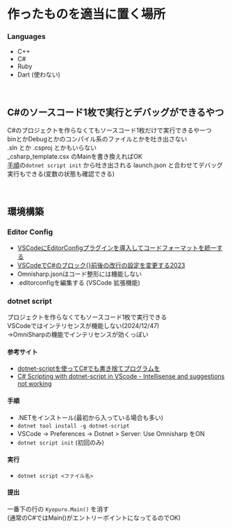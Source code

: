# 作ったものを適当に置く場所

### Languages
- C++
- C#
- Ruby
- Dart (使わない)

<br>

## C#のソースコード1枚で実行とデバッグができるやつ
C#のプロジェクトを作らなくてもソースコード1枚だけで実行できるやーつ<br>
binとかDebugとかのコンパイル系のファイルとかを吐き出さない<br>
.sln とか .csproj とかもいらない<br>
_csharp_template.csx のMainを書き換えればOK<br>
[手順](#手順)の`dotnet script init` から吐き出される launch.json と合わせてデバッグ実行もできる(変数の状態も確認できる)<br>

<br>

## 環境構築

### Editor Config
- [VSCodeにEditorConfigプラグインを導入してコードフォーマットを統一する](https://www.asobou.co.jp/blog/web/editorconfig)
- [VSCodeでC#のブロック{}前後の改行の設定を変更する2023](https://aquasoftware.net/blog/?p=1975)
- Omnisharp.jsonはコード整形には機能しない
- .editorconfigを編集する (VSCode 拡張機能)


### dotnet script
プロジェクトを作らなくてもソースコード1枚で実行できる<br>
VSCodeではインテリセンスが機能しない(2024/12/47)<br>
→OmniSharpの機能でインテリセンスが効くっぽい

#### 参考サイト
- [dotnet-scriptを使ってC#でも書き捨てプログラムを](https://oucc.org/blog/articles/908/)
- [C# Scripting with dotnet-script in VScode - Intellisense and suggestions not working](https://www.reddit.com/r/csharp/comments/195y1ag/c_scripting_with_dotnetscript_in_vscode/)

#### 手順
- .NETをインストール(最初から入っている場合も多い)
- ```dotnet tool install -g dotnet-script```
- VSCode → Preferences → Dotnet > Server: Use Omnisharp をON
- ```dotnet script init``` (初回のみ)

#### 実行
- ```dotnet script <ファイル名>```

#### 提出
一番下の行の ```Kyopuro.Main()``` を消す<br>
(通常のC#ではMain()がエントリーポイントになってるのでOK)
